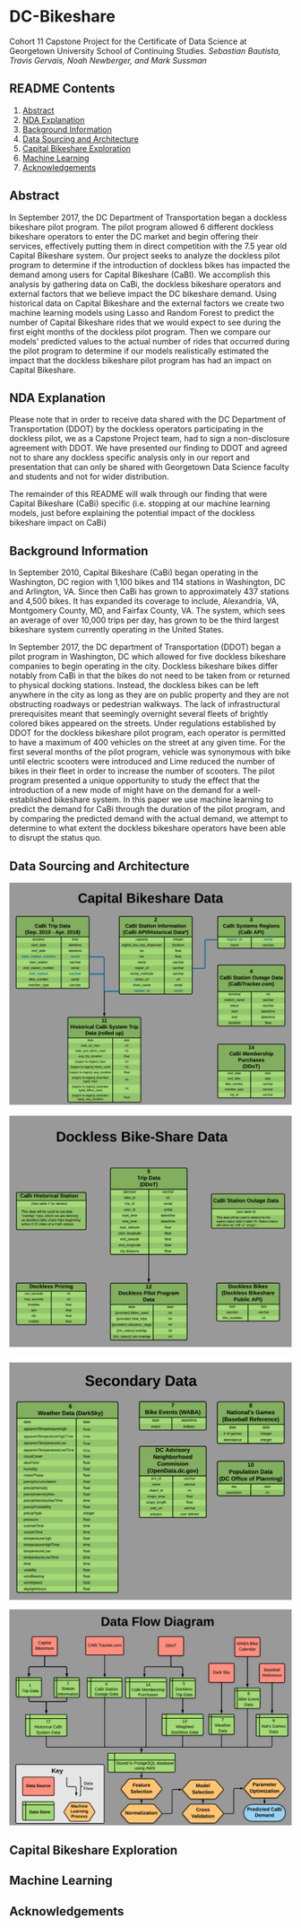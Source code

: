 # DC-Bikeshare
Cohort 11 Capstone Project for the Certificate of Data Science at Georgetown University School of Continuing Studies.
_Sebastian Bautista, Travis Gervais, Noah Newberger, and Mark Sussman_

## README Contents
1. [Abstract](#abstract)
1. [NDA Explanation](#nda-explanation)
1. [Background Information](#background-information)
1. [Data Sourcing and Architecture](#data-sourcing-and-architecture)
1. [Capital Bikeshare Exploration](#capital-bikeshare-exploration)
1. [Machine Learning](#machine-learning)
1. [Acknowledgements](#acknowledgements)

## Abstract

In September 2017, the DC Department of Transportation began a dockless bikeshare pilot program. The pilot program allowed 6 different dockless bikeshare operators to enter the DC market and begin offering their services, effectively putting them in direct competition with the 7.5 year old Capital Bikeshare system. Our project seeks to analyze the dockless pilot program to determine if the introduction of dockless bikes has impacted the demand among users for Capital Bikeshare (CaBI). We accomplish this analysis by gathering data on CaBi, the dockless bikeshare operators and external factors that we believe impact the DC bikeshare demand. Using historical data on Capital Bikeshare and the external factors we create two machine learning models using Lasso and Random Forest to predict the number of Capital Bikeshare rides that we would expect to see during the first eight months of the dockless pilot program. Then we compare our models' predicted values to the actual number of rides that occurred during the pilot program to determine if our models realistically estimated the impact that the dockless bikeshare pilot program has had an impact on Capital Bikeshare.

## NDA Explanation

Please note that in order to receive data shared with the DC Department of Transportation (DDOT) by the dockless operators participating in the dockless pilot, we as a Capstone Project team, had to sign a non-disclosure agreement with DDOT.  We have presented our finding to DDOT and agreed not to share any dockless specific analysis only in our report and presentation that can only be shared with Georgetown Data Science faculty and students and not for wider distribution.

The remainder of this README will walk through our finding that were Capital Bikeshare (CaBi) specific (i.e. stopping at our machine learning models, just before explaining the potential impact of the dockless bikeshare impact on CaBi)

## Background Information

In September 2010,  Capital Bikeshare (CaBi) began operating in the Washington, DC region with 1,100 bikes and 114 stations in Washington, DC and Arlington, VA. Since then CaBi has grown to approximately 437 stations and 4,500 bikes. It has expanded its coverage to include, Alexandria, VA, Montgomery County, MD, and Fairfax County, VA. The system, which sees an average of over 10,000 trips per day, has grown to be the third largest bikeshare system currently operating in the United States.  

In September 2017, the DC department of Transportation (DDOT) began a pilot program in Washington, DC which allowed for five dockless bikeshare companies to begin operating in the city. Dockless bikeshare bikes differ notably from CaBi in that the bikes do not need to be taken from or returned to physical docking stations. Instead, the dockless bikes can be left anywhere in the city as long as they are on public property and they are not obstructing roadways or pedestrian walkways. The lack of infrastructural prerequisites meant that seemingly overnight several fleets of brightly colored bikes appeared on the streets. Under regulations established by DDOT for the dockless bikeshare pilot program, each operator is permitted to have a maximum of 400 vehicles on the street at any given time. For the first several months of the pilot program, vehicle was synonymous with bike until electric scooters were introduced and Lime reduced the number of bikes in their fleet in order to increase the number of scooters.  The pilot program presented a unique opportunity to study the effect that the introduction of a new mode of might have on the demand for a well-established bikeshare system. In this paper we use machine learning to predict the demand for CaBi through the duration of the pilot program, and by comparing the predicted demand with the actual demand, we attempt to determine to what extent the dockless bikeshare operators have been able to disrupt the status quo. 

## Data Sourcing and Architecture

![alt text](./readme_images/Data_Architecture_CaBiData.png "")

![alt text](./readme_images/Data_Architecture_DocklessData.png "")

![alt text](./readme_images/Data_Architecture_SecondaryData.png "")

![alt text](./readme_images/Data_Architecture_DataFlowDiagram2.png "")

## Capital Bikeshare Exploration

## Machine Learning

## Acknowledgements

